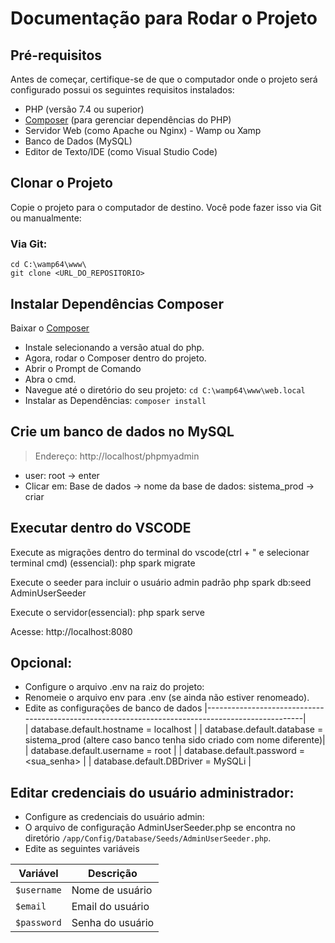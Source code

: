 # Documentação para Rodar o Projeto

## Pré-requisitos
Antes de começar, certifique-se de que o computador onde o projeto será configurado possui os seguintes requisitos instalados:
- PHP (versão 7.4 ou superior)
- [Composer](https://getcomposer.org/) (para gerenciar dependências do PHP)
- Servidor Web (como Apache ou Nginx) - Wamp ou Xamp
- Banco de Dados (MySQL)
- Editor de Texto/IDE (como Visual Studio Code)

## Clonar o Projeto
Copie o projeto para o computador de destino. Você pode fazer isso via Git ou manualmente:
### Via Git:
    cd C:\wamp64\www\
    git clone <URL_DO_REPOSITORIO>

## Instalar Dependências Composer
Baixar o [Composer](https://getcomposer.org/Composer-Setup.exe)
- Instale selecionando a versão atual do php.
- Agora, rodar o Composer dentro do projeto.
- Abrir o Prompt de Comando
- Abra o cmd.
- Navegue até o diretório do seu projeto: `cd C:\wamp64\www\web.local`
- Instalar as Dependências: `composer install`

## Crie um banco de dados no MySQL
> Endereço: http://localhost/phpmyadmin
 - user: root -> enter
- Clicar em: Base de dados -> nome da base de dados: sistema_prod -> criar 

## Executar dentro do VSCODE
Execute as migrações dentro do terminal do vscode(ctrl + " e selecionar terminal cmd) (essencial):
	php spark migrate

Execute o seeder para incluir o usuário admin padrão
	php spark db:seed AdminUserSeeder

Execute o servidor(essencial):
	php spark serve

Acesse: http://localhost:8080





## Opcional:
- Configure o arquivo .env na raiz do projeto:
- Renomeie o arquivo env para .env (se ainda não estiver renomeado).
 - Edite as configurações de banco de dados
	|--------------------------------------------------------------------------------------------------|  
 	| database.default.hostname = localhost                                                            | 
	| database.default.database = sistema_prod (altere caso banco tenha sido criado com nome diferente)| 
	| database.default.username = root                                                                 | 
	| database.default.password = <sua_senha>                                                          | 
	| database.default.DBDriver = MySQLi                                                               | 

## Editar credenciais do usuário administrador:

- Configure as credenciais do usuário admin:
- O arquivo de configuração AdminUserSeeder.php se encontra no diretório `/app/Config/Database/Seeds/AdminUserSeeder.php`.
 - Edite as seguintes variáveis
 
| Variável    | Descrição             |
|-------------|-----------------------|
| `$username` | Nome de usuário       |
| `$email`    | Email do usuário      |
| `$password` | Senha do usuário      |